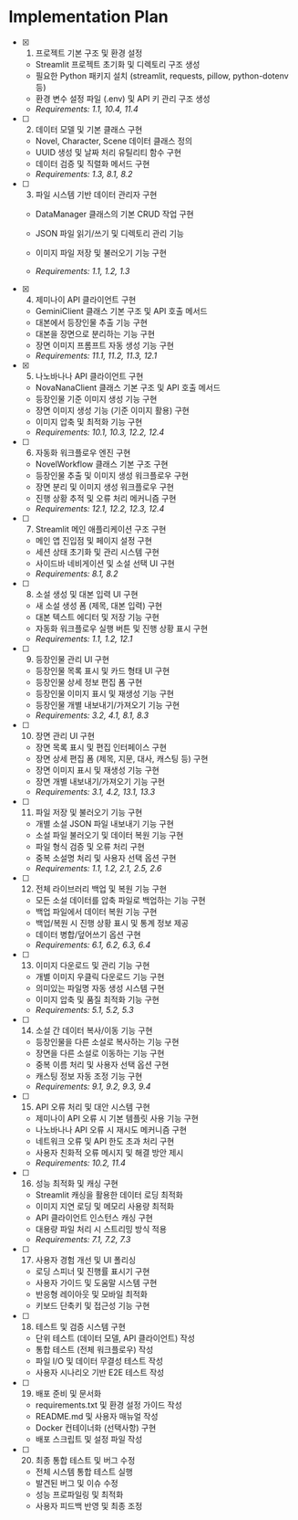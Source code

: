 # Implementation Plan

- [x] 1. 프로젝트 기본 구조 및 환경 설정



  - Streamlit 프로젝트 초기화 및 디렉토리 구조 생성
  - 필요한 Python 패키지 설치 (streamlit, requests, pillow, python-dotenv 등)
  - 환경 변수 설정 파일 (.env) 및 API 키 관리 구조 생성
  - _Requirements: 1.1, 10.4, 11.4_

- [ ] 2. 데이터 모델 및 기본 클래스 구현
  - Novel, Character, Scene 데이터 클래스 정의
  - UUID 생성 및 날짜 처리 유틸리티 함수 구현
  - 데이터 검증 및 직렬화 메서드 구현
  - _Requirements: 1.3, 8.1, 8.2_




- [ ] 3. 파일 시스템 기반 데이터 관리자 구현
  - DataManager 클래스의 기본 CRUD 작업 구현



  - JSON 파일 읽기/쓰기 및 디렉토리 관리 기능
  - 이미지 파일 저장 및 불러오기 기능 구현
  - _Requirements: 1.1, 1.2, 1.3_

- [x] 4. 제미나이 API 클라이언트 구현



  - GeminiClient 클래스 기본 구조 및 API 호출 메서드
  - 대본에서 등장인물 추출 기능 구현
  - 대본을 장면으로 분리하는 기능 구현
  - 장면 이미지 프롬프트 자동 생성 기능 구현
  - _Requirements: 11.1, 11.2, 11.3, 12.1_

- [x] 5. 나노바나나 API 클라이언트 구현


  - NovaNanaClient 클래스 기본 구조 및 API 호출 메서드
  - 등장인물 기준 이미지 생성 기능 구현
  - 장면 이미지 생성 기능 (기준 이미지 활용) 구현
  - 이미지 압축 및 최적화 기능 구현
  - _Requirements: 10.1, 10.3, 12.2, 12.4_




- [ ] 6. 자동화 워크플로우 엔진 구현
  - NovelWorkflow 클래스 기본 구조 구현
  - 등장인물 추출 및 이미지 생성 워크플로우 구현
  - 장면 분리 및 이미지 생성 워크플로우 구현
  - 진행 상황 추적 및 오류 처리 메커니즘 구현
  - _Requirements: 12.1, 12.2, 12.3, 12.4_

- [ ] 7. Streamlit 메인 애플리케이션 구조 구현
  - 메인 앱 진입점 및 페이지 설정 구현
  - 세션 상태 초기화 및 관리 시스템 구현
  - 사이드바 네비게이션 및 소설 선택 UI 구현
  - _Requirements: 8.1, 8.2_

- [ ] 8. 소설 생성 및 대본 입력 UI 구현
  - 새 소설 생성 폼 (제목, 대본 입력) 구현
  - 대본 텍스트 에디터 및 저장 기능 구현
  - 자동화 워크플로우 실행 버튼 및 진행 상황 표시 구현
  - _Requirements: 1.1, 1.2, 12.1_

- [ ] 9. 등장인물 관리 UI 구현
  - 등장인물 목록 표시 및 카드 형태 UI 구현
  - 등장인물 상세 정보 편집 폼 구현
  - 등장인물 이미지 표시 및 재생성 기능 구현
  - 등장인물 개별 내보내기/가져오기 기능 구현
  - _Requirements: 3.2, 4.1, 8.1, 8.3_

- [ ] 10. 장면 관리 UI 구현
  - 장면 목록 표시 및 편집 인터페이스 구현
  - 장면 상세 편집 폼 (제목, 지문, 대사, 캐스팅 등) 구현
  - 장면 이미지 표시 및 재생성 기능 구현
  - 장면 개별 내보내기/가져오기 기능 구현
  - _Requirements: 3.1, 4.2, 13.1, 13.3_

- [ ] 11. 파일 저장 및 불러오기 기능 구현
  - 개별 소설 JSON 파일 내보내기 기능 구현
  - 소설 파일 불러오기 및 데이터 복원 기능 구현
  - 파일 형식 검증 및 오류 처리 구현
  - 중복 소설명 처리 및 사용자 선택 옵션 구현
  - _Requirements: 1.1, 1.2, 2.1, 2.5, 2.6_

- [ ] 12. 전체 라이브러리 백업 및 복원 기능 구현
  - 모든 소설 데이터를 압축 파일로 백업하는 기능 구현
  - 백업 파일에서 데이터 복원 기능 구현
  - 백업/복원 시 진행 상황 표시 및 통계 정보 제공
  - 데이터 병합/덮어쓰기 옵션 구현
  - _Requirements: 6.1, 6.2, 6.3, 6.4_

- [ ] 13. 이미지 다운로드 및 관리 기능 구현
  - 개별 이미지 우클릭 다운로드 기능 구현
  - 의미있는 파일명 자동 생성 시스템 구현
  - 이미지 압축 및 품질 최적화 기능 구현
  - _Requirements: 5.1, 5.2, 5.3_

- [ ] 14. 소설 간 데이터 복사/이동 기능 구현
  - 등장인물을 다른 소설로 복사하는 기능 구현
  - 장면을 다른 소설로 이동하는 기능 구현
  - 중복 이름 처리 및 사용자 선택 옵션 구현
  - 캐스팅 정보 자동 조정 기능 구현
  - _Requirements: 9.1, 9.2, 9.3, 9.4_

- [ ] 15. API 오류 처리 및 대안 시스템 구현
  - 제미나이 API 오류 시 기본 템플릿 사용 기능 구현
  - 나노바나나 API 오류 시 재시도 메커니즘 구현
  - 네트워크 오류 및 API 한도 초과 처리 구현
  - 사용자 친화적 오류 메시지 및 해결 방안 제시
  - _Requirements: 10.2, 11.4_

- [ ] 16. 성능 최적화 및 캐싱 구현
  - Streamlit 캐싱을 활용한 데이터 로딩 최적화
  - 이미지 지연 로딩 및 메모리 사용량 최적화
  - API 클라이언트 인스턴스 캐싱 구현
  - 대용량 파일 처리 시 스트리밍 방식 적용
  - _Requirements: 7.1, 7.2, 7.3_

- [ ] 17. 사용자 경험 개선 및 UI 폴리싱
  - 로딩 스피너 및 진행률 표시기 구현
  - 사용자 가이드 및 도움말 시스템 구현
  - 반응형 레이아웃 및 모바일 최적화
  - 키보드 단축키 및 접근성 기능 구현

- [ ] 18. 테스트 및 검증 시스템 구현
  - 단위 테스트 (데이터 모델, API 클라이언트) 작성
  - 통합 테스트 (전체 워크플로우) 작성
  - 파일 I/O 및 데이터 무결성 테스트 작성
  - 사용자 시나리오 기반 E2E 테스트 작성

- [ ] 19. 배포 준비 및 문서화
  - requirements.txt 및 환경 설정 가이드 작성
  - README.md 및 사용자 매뉴얼 작성
  - Docker 컨테이너화 (선택사항) 구현
  - 배포 스크립트 및 설정 파일 작성

- [ ] 20. 최종 통합 테스트 및 버그 수정
  - 전체 시스템 통합 테스트 실행
  - 발견된 버그 및 이슈 수정
  - 성능 프로파일링 및 최적화
  - 사용자 피드백 반영 및 최종 조정